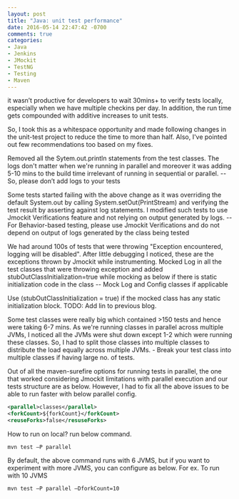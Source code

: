 ```yaml
---
layout: post
title: "Java: unit test performance"
date: 2016-05-14 22:47:42 -0700
comments: true
categories: 
- Java
- Jenkins
- JMockit
- TestNG
- Testing
- Maven
---
```


it wasn’t productive for developers to wait 30mins+ to verify tests locally, especially when we have multiple checkins per day. In addition, the run time gets compounded with additive increases to unit tests.

So, I took this as a whitespace opportunity and made following changes in the unit-test project to reduce the time to more than half.  Also, I've pointed out few recommendations too based on my fixes.

Removed all the Sytem.out.println statements from the test classes. The logs don't matter when we're running in parallel and moreover it was adding 5-10 mins to the build time irrelevant of running in sequential or parallel. --So, please don’t add logs to your tests

Some tests started failing with the above change as it was overriding the default System.out by calling System.setOut(PrintStream) and verifying the test result by asserting against log statements. I modified such tests to use Jmockit Verifications feature and not relying on output generated by logs. --For Behavior-based testing, please use Jmockit Verifications and do not depend on output of logs generated by the class being tested

We had around 100s of tests that were throwing "Exception encountered, logging will be disabled". After little debugging I noticed, these are the exceptions thrown by Jmockit while instrumenting. Mocked Log in all the test classes that were throwing exception and added stubOutClassInitialization=true while mocking as below if there is static initialization code in the class -- Mock Log and Config classes if applicable

Use (stubOutClassInitialization = true) if the mocked class has any static initialization block.
TODO: Add lin to previous blog.

Some test classes were really big which contained  >150 tests and hence were taking 6-7 mins. As we're running classes in parallel across multiple JVMs, I noticed all the JVMs were shut down except 1-2 which were running these classes. So, I had to split those classes into multiple classes to distribute the load equally across multiple JVMs. - Break your test class into multiple classes if having large no. of tests.

Out of all the maven-surefire options for running tests in parallel, the one that worked considering Jmockit limitations with parallel execution and our tests structure are as below. However, I had to fix all the above issues to be able to run faster with below parallel config.

``` xml Maven-surefire option
<parallel>classes</parallel>
<forkCount>${forkCount}</forkCount>
<reuseForks>false</resuseForks>
```

How to run on local? run below command.

``` plain
mvn test –P parallel 
```

By default,  the above command runs with 6 JVMS, but if you want to experiment with more JVMS, you can configure as below. For ex. To run with 10 JVMS

``` plain
mvn test –P parallel –DforkCount=10
```
